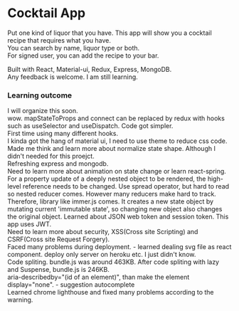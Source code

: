 # Cocktail App  
Put one kind of liquor that you have. This app will show you a cocktail recipe that requires what you have.  
You can search by name, liquor type or both.  
For signed user, you can add the recipe to your bar.  
  
Built with React, Material-ui, Redux, Express, MongoDB.  
Any feedback is welcome. I am still learning.


### Learning outcome  
I will organize this soon.  
wow. mapStateToProps and connect can be replaced by redux with hooks such as useSelector and useDispatch. Code got simpler.  
First time using many different hooks.  
I kinda got the hang of material ui, I need to use theme to reduce css code.
Made me think and learn more about normalize state shape. Although I didn't needed for this proejct.  
Refreshing express and mongodb.  
Need to learn more about animation on state change or learn react-spring.  
For a property update of a deeply nested object to be rendered, the high-level reference needs to be changed.
Use spread operator, but hard to read so nested reducer comes. However many reducers make hard to track.  
Therefore, library like immer.js comes. It creates a new state object by mutating current 'immutable state', so changing new object also changes the original object.
Learned about JSON web token and session token. This app uses JWT.  
Need to learn more about security, XSS(Cross site Scripting) and CSRF(Cross site Request Forgery).  
Faced many problems during deployment. - learned dealing svg file as react component. deploy only server on heroku etc. I just didn't know.  
Code spliting. bundle.js was around 463KB. After code spliting with lazy and Suspense, bundle.js is 246KB.  
aria-describedby="(id of an element)", than make the element display="none". - suggestion autocomplete  
Learned chrome lighthouse and fixed many problems according to the warning.


